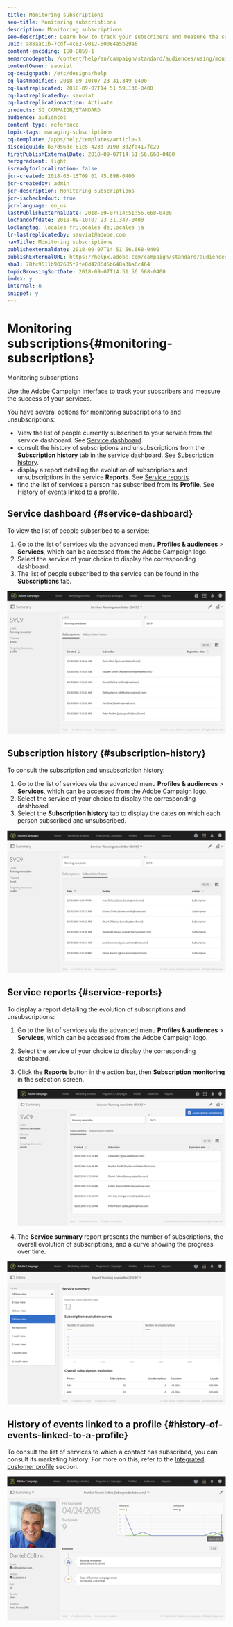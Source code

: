 ```yaml
---
title: Monitoring subscriptions
seo-title: Monitoring subscriptions
description: Monitoring subscriptions
seo-description: Learn how to track your subscribers and measure the success of your services using dashboards and reports.
uuid: a88aac1b-7cdf-4c82-9012-50084a5b29a6
content-encoding: ISO-8859-1
aemsrcnodepath: /content/help/en/campaign/standard/audiences/using/monitoring-subscriptions
contentOwner: sauviat
cq-designpath: /etc/designs/help
cq-lastmodified: 2018-09-10T07 23 31.349-0400
cq-lastreplicated: 2018-09-07T14 51 59.136-0400
cq-lastreplicatedby: sauviat
cq-lastreplicationaction: Activate
products: SG_CAMPAIGN/STANDARD
audience: audiences
content-type: reference
topic-tags: managing-subscriptions
cq-template: /apps/help/templates/article-3
discoiquuid: b37d56dc-61c5-423d-9190-3d2fa417fc29
firstPublishExternalDate: 2018-09-07T14:51:56.668-0400
herogradient: light
isreadyforlocalization: false
jcr-created: 2018-03-15T09 01 45.898-0400
jcr-createdby: admin
jcr-description: Monitoring subscriptions
jcr-ischeckedout: true
jcr-language: en_us
lastPublishExternalDate: 2018-09-07T14:51:56.668-0400
lochandoffdate: 2018-09-10T07 23 31.347-0400
loclangtag: locales fr;locales de;locales ja
lr-lastreplicatedby: sauviat@adobe.com
navTitle: Monitoring subscriptions
publishexternaldate: 2018-09-07T14 51 56.668-0400
publishExternalURL: https://helpx.adobe.com/campaign/standard/audiences/using/monitoring-subscriptions.html
sha1: 78fc9511b902605f7fe0d4286d5b648a3ba6c464
topicBrowsingSortDate: 2018-09-07T14:51:56.668-0400
index: y
internal: n
snippet: y
---
```


# Monitoring subscriptions{#monitoring-subscriptions}

Monitoring subscriptions

Use the Adobe Campaign interface to track your subscribers and measure the success of your services.

You have several options for monitoring subscriptions to and unsubscriptions:

* View the list of people currently subscribed to your service from the service dashboard. See [Service dashboard](../../audiences/using/monitoring-subscriptions.md#service-dashboard).
* consult the history of subscriptions and unsubscriptions from the **Subscription history** tab in the service dashboard. See [Subscription history](../../audiences/using/monitoring-subscriptions.md#subscription-history).
* display a report detailing the evolution of subscriptions and unsubscriptions in the service **Reports**. See [Service reports](../../audiences/using/monitoring-subscriptions.md#service-reports).
* find the list of services a person has subscribed from its **Profile**. See [History of events linked to a profile](../../audiences/using/monitoring-subscriptions.md#history-of-events-linked-to-a-profile).

## Service dashboard {#service-dashboard}

To view the list of people subscribed to a service:

1. Go to the list of services via the advanced menu **Profiles & audiences** > **Services**, which can be accessed from the Adobe Campaign logo.
1. Select the service of your choice to display the corresponding dashboard.
1. The list of people subscribed to the service can be found in the **Subscriptions** tab.

![](assets/lp_monitoring_subscriptions_1.png)

## Subscription history {#subscription-history}

To consult the subscription and unsubscription history:

1. Go to the list of services via the advanced menu **Profiles & audiences** > **Services**, which can be accessed from the Adobe Campaign logo.
1. Select the service of your choice to display the corresponding dashboard.
1. Select the **Subscription history** tab to display the dates on which each person subscribed and unsubscribed.

![](assets/lp_monitoring_subscriptions_2.png)

## Service reports {#service-reports}

To display a report detailing the evolution of subscriptions and unsubscriptions:

1. Go to the list of services via the advanced menu **Profiles & audiences** > **Services**, which can be accessed from the Adobe Campaign logo.
1. Select the service of your choice to display the corresponding dashboard.
1. Click the **Reports** button in the action bar, then **Subscription monitoring** in the selection screen.

   ![](assets/lp_monitoring_subscriptions_3.png)

1. The **Service summary** report presents the number of subscriptions, the overall evolution of subscriptions, and a curve showing the progress over time.

![](assets/lp_monitoring_subscriptions_4.png)

## History of events linked to a profile {#history-of-events-linked-to-a-profile}

To consult the list of services to which a contact has subscribed, you can consult its marketing history. For more on this, refer to the [Integrated customer profile](../../audiences/using/integrated-customer-profile.md) section.

![](assets/lp_monitoring_subscriptions_5.png)

